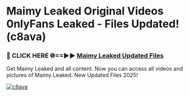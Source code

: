 # Maimy Leaked Original Videos 0nlyFans Leaked - Files Updated! (c8ava)

<h3>🔴 CLICK HERE 🌐==►► <a href="https://tinyurl.com/2m67pmp6" rel="nofollow">Maimy Leaked Updated Files</a></h3>

Get Maimy Leaked and all content. Now you can access all videos and pictures of Maimy Leaked. New Updated Files 2025!

[![c8ava](https://i.imgur.com/H4QAA4z.gif)](https://tinyurl.com/2m67pmp6)